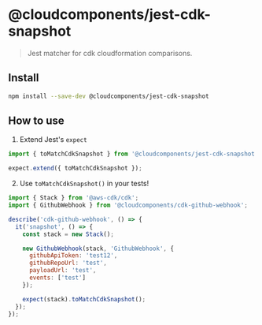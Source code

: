# @cloudcomponents/jest-cdk-snapshot

> Jest matcher for cdk cloudformation comparisons.

## Install

```bash
npm install --save-dev @cloudcomponents/jest-cdk-snapshot
```

## How to use

1. Extend Jest's `expect`

```javascript
import { toMatchCdkSnapshot } from '@cloudcomponents/jest-cdk-snapshot';

expect.extend({ toMatchCdkSnapshot });
```

2. Use `toMatchCdkSnapshot()` in your tests!

```javascript
import { Stack } from '@aws-cdk/cdk';
import { GithubWebhook } from '@cloudcomponents/cdk-github-webhook';

describe('cdk-github-webhook', () => {
  it('snapshot', () => {
    const stack = new Stack();

    new GithubWebhook(stack, 'GithubWebhook', {
      githubApiToken: 'test12',
      githubRepoUrl: 'test',
      payloadUrl: 'test',
      events: ['test']
    });

    expect(stack).toMatchCdkSnapshot();
  });
});
```
